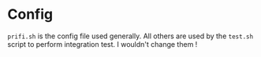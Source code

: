 # Config

`prifi.sh` is the config file used generally. All others are used by the `test.sh` script to perform integration test. I wouldn't change them !
